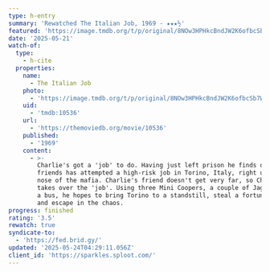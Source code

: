 ```yaml
---
type: h-entry
summary: 'Rewatched The Italian Job, 1969 - ★★★½'
featured: 'https://image.tmdb.org/t/p/original/8NOw3HPHkcBndJW2K6ofbcSb7WD.jpg'
date: '2025-05-21'
watch-of:
  type:
    - h-cite
  properties:
    name:
      - The Italian Job
    photo:
      - 'https://image.tmdb.org/t/p/original/8NOw3HPHkcBndJW2K6ofbcSb7WD.jpg'
    uid:
      - 'tmdb:10536'
    url:
      - 'https://themoviedb.org/movie/10536'
    published:
      - '1969'
    content:
      - >-
        Charlie's got a 'job' to do. Having just left prison he finds one of his
        friends has attempted a high-risk job in Torino, Italy, right under the
        nose of the mafia. Charlie's friend doesn't get very far, so Charlie
        takes over the 'job'. Using three Mini Coopers, a couple of Jaguars, and
        a bus, he hopes to bring Torino to a standstill, steal a fortune in gold
        and escape in the chaos.
progress: finished
rating: '3.5'
rewatch: true
syndicate-to:
  - 'https://fed.brid.gy/'
updated: '2025-05-24T04:29:11.056Z'
client_id: 'https://sparkles.sploot.com/'
---
```


